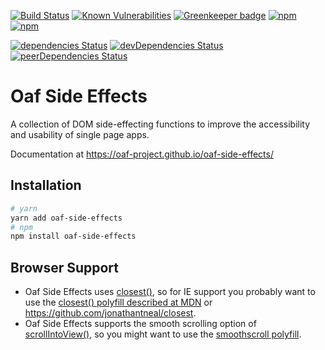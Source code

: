 [![Build Status](https://travis-ci.org/oaf-project/oaf-side-effects.svg?branch=master)](https://travis-ci.org/oaf-project/oaf-side-effects)
[![Known Vulnerabilities](https://snyk.io/test/github/oaf-project/oaf-side-effects/badge.svg?targetFile=package.json)](https://snyk.io/test/github/oaf-project/oaf-side-effects?targetFile=package.json)
[![Greenkeeper badge](https://badges.greenkeeper.io/oaf-project/oaf-side-effects.svg)](https://greenkeeper.io/)
[![npm](https://img.shields.io/npm/v/oaf-side-effects.svg)](https://www.npmjs.com/package/oaf-side-effects)
[![npm](https://img.shields.io/npm/dw/oaf-side-effects.svg)](https://www.npmjs.com/package/oaf-side-effects)

[![dependencies Status](https://david-dm.org/oaf-project/oaf-side-effects/status.svg)](https://david-dm.org/oaf-project/oaf-side-effects)
[![devDependencies Status](https://david-dm.org/oaf-project/oaf-side-effects/dev-status.svg)](https://david-dm.org/oaf-project/oaf-side-effects?type=dev)
[![peerDependencies Status](https://david-dm.org/oaf-project/oaf-side-effects/peer-status.svg)](https://david-dm.org/oaf-project/oaf-side-effects?type=peer)

# Oaf Side Effects

A collection of DOM side-effecting functions to improve the accessibility and usability of single page apps.

Documentation at https://oaf-project.github.io/oaf-side-effects/

## Installation

```sh
# yarn
yarn add oaf-side-effects
# npm
npm install oaf-side-effects
```

## Browser Support

* Oaf Side Effects uses [closest()](https://developer.mozilla.org/en-US/docs/Web/API/Element/closest), so for IE support you probably want to use the [closest() polyfill described at MDN](https://developer.mozilla.org/en-US/docs/Web/API/Element/closest#Polyfill) or https://github.com/jonathantneal/closest.
* Oaf Side Effects supports the smooth scrolling option of [scrollIntoView()](https://developer.mozilla.org/en-US/docs/Web/API/Element/scrollIntoView), so you might want to use the [smoothscroll polyfill](http://iamdustan.com/smoothscroll/).
